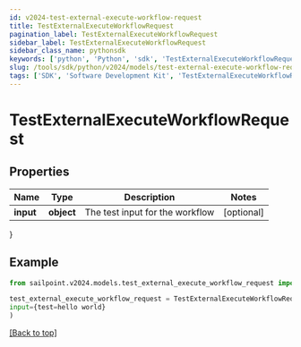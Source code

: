 ```yaml
---
id: v2024-test-external-execute-workflow-request
title: TestExternalExecuteWorkflowRequest
pagination_label: TestExternalExecuteWorkflowRequest
sidebar_label: TestExternalExecuteWorkflowRequest
sidebar_class_name: pythonsdk
keywords: ['python', 'Python', 'sdk', 'TestExternalExecuteWorkflowRequest', 'V2024TestExternalExecuteWorkflowRequest'] 
slug: /tools/sdk/python/v2024/models/test-external-execute-workflow-request
tags: ['SDK', 'Software Development Kit', 'TestExternalExecuteWorkflowRequest', 'V2024TestExternalExecuteWorkflowRequest']
---
```


# TestExternalExecuteWorkflowRequest


## Properties

Name | Type | Description | Notes
------------ | ------------- | ------------- | -------------
**input** | **object** | The test input for the workflow | [optional] 
}

## Example

```python
from sailpoint.v2024.models.test_external_execute_workflow_request import TestExternalExecuteWorkflowRequest

test_external_execute_workflow_request = TestExternalExecuteWorkflowRequest(
input={test=hello world}
)

```
[[Back to top]](#) 

